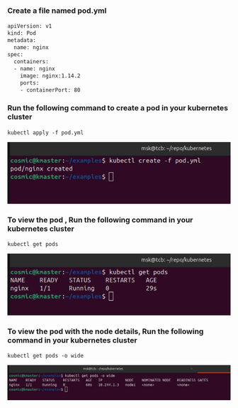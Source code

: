 

### Create a file named  pod.yml
```
apiVersion: v1
kind: Pod
metadata:
  name: nginx
spec:
  containers:
  - name: nginx
    image: nginx:1.14.2
    ports:
    - containerPort: 80

```

### Run the following command to create a pod in your kubernetes cluster

```
kubectl apply -f pod.yml 

```
![Create nginx pod](../images/create-simple-pod.jpg)

### To view the pod , Run the following command  in your kubernetes cluster

```
kubectl get pods

```

![get pod](../images/get-pods.jpg)

### To view the pod with the node details, Run the following command  in your kubernetes cluster

```
kubectl get pods -o wide

```

![get pod with node detail](../images/get-pods-with-node-detail.jpg)

